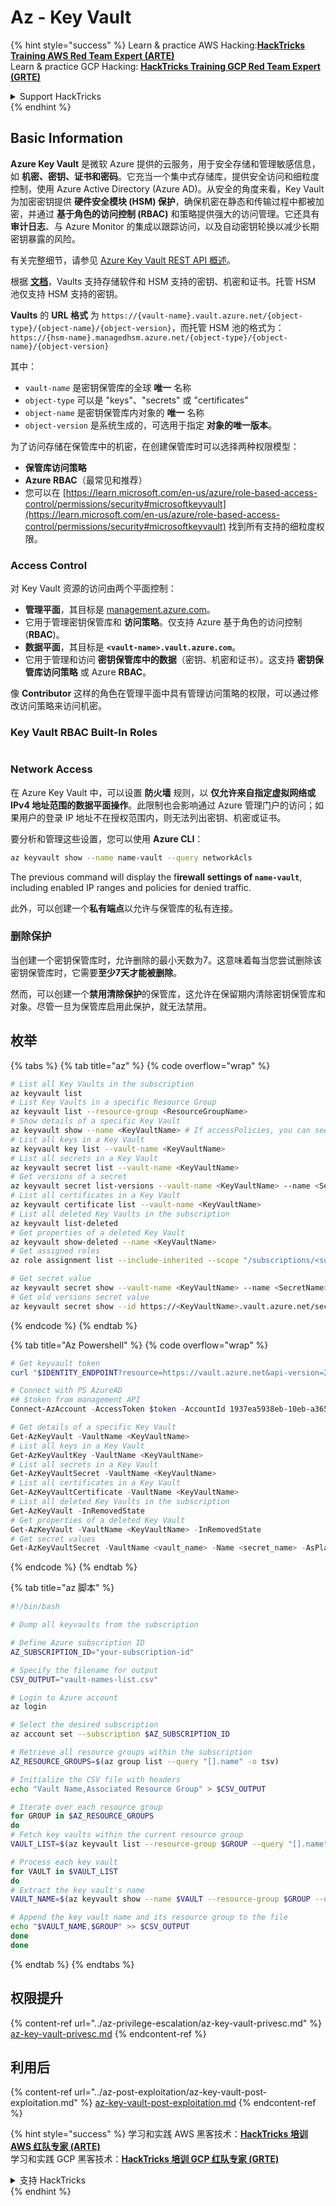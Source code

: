 # Az - Key Vault

{% hint style="success" %}
Learn & practice AWS Hacking:<img src="../../../.gitbook/assets/image (1) (1) (1).png" alt="" data-size="line">[**HackTricks Training AWS Red Team Expert (ARTE)**](https://training.hacktricks.xyz/courses/arte)<img src="../../../.gitbook/assets/image (1) (1) (1).png" alt="" data-size="line">\
Learn & practice GCP Hacking: <img src="../../../.gitbook/assets/image (2).png" alt="" data-size="line">[**HackTricks Training GCP Red Team Expert (GRTE)**<img src="../../../.gitbook/assets/image (2).png" alt="" data-size="line">](https://training.hacktricks.xyz/courses/grte)

<details>

<summary>Support HackTricks</summary>

* Check the [**subscription plans**](https://github.com/sponsors/carlospolop)!
* **Join the** 💬 [**Discord group**](https://discord.gg/hRep4RUj7f) or the [**telegram group**](https://t.me/peass) or **follow** us on **Twitter** 🐦 [**@hacktricks\_live**](https://twitter.com/hacktricks_live)**.**
* **Share hacking tricks by submitting PRs to the** [**HackTricks**](https://github.com/carlospolop/hacktricks) and [**HackTricks Cloud**](https://github.com/carlospolop/hacktricks-cloud) github repos.

</details>
{% endhint %}

## Basic Information

**Azure Key Vault** 是微软 Azure 提供的云服务，用于安全存储和管理敏感信息，如 **机密、密钥、证书和密码**。它充当一个集中式存储库，提供安全访问和细粒度控制，使用 Azure Active Directory (Azure AD)。从安全的角度来看，Key Vault 为加密密钥提供 **硬件安全模块 (HSM) 保护**，确保机密在静态和传输过程中都被加密，并通过 **基于角色的访问控制 (RBAC)** 和策略提供强大的访问管理。它还具有 **审计日志**、与 Azure Monitor 的集成以跟踪访问，以及自动密钥轮换以减少长期密钥暴露的风险。

有关完整细节，请参见 [Azure Key Vault REST API 概述](https://learn.microsoft.com/en-us/azure/key-vault/general/about-keys-secrets-certificates)。

根据 [**文档**](https://learn.microsoft.com/en-us/azure/key-vault/general/basic-concepts)，Vaults 支持存储软件和 HSM 支持的密钥、机密和证书。托管 HSM 池仅支持 HSM 支持的密钥。

**Vaults** 的 **URL 格式** 为 `https://{vault-name}.vault.azure.net/{object-type}/{object-name}/{object-version}`，而托管 HSM 池的格式为：`https://{hsm-name}.managedhsm.azure.net/{object-type}/{object-name}/{object-version}`

其中：

* `vault-name` 是密钥保管库的全球 **唯一** 名称
* `object-type` 可以是 "keys"、"secrets" 或 "certificates"
* `object-name` 是密钥保管库内对象的 **唯一** 名称
* `object-version` 是系统生成的，可选用于指定 **对象的唯一版本**。

为了访问存储在保管库中的机密，在创建保管库时可以选择两种权限模型：

* **保管库访问策略**
* **Azure RBAC**（最常见和推荐）
* 您可以在 [https://learn.microsoft.com/en-us/azure/role-based-access-control/permissions/security#microsoftkeyvault](https://learn.microsoft.com/en-us/azure/role-based-access-control/permissions/security#microsoftkeyvault) 找到所有支持的细粒度权限。

### Access Control <a href="#access-control" id="access-control"></a>

对 Key Vault 资源的访问由两个平面控制：

* **管理平面**，其目标是 [management.azure.com](http://management.azure.com/)。
* 它用于管理密钥保管库和 **访问策略**。仅支持 Azure 基于角色的访问控制 (**RBAC**)。
* **数据平面**，其目标是 **`<vault-name>.vault.azure.com`**。
* 它用于管理和访问 **密钥保管库中的数据**（密钥、机密和证书）。这支持 **密钥保管库访问策略** 或 Azure **RBAC**。

像 **Contributor** 这样的角色在管理平面中具有管理访问策略的权限，可以通过修改访问策略来访问机密。

### Key Vault RBAC Built-In Roles <a href="#rbac-built-in-roles" id="rbac-built-in-roles"></a>

<figure><img src="../../../.gitbook/assets/image (27).png" alt=""><figcaption></figcaption></figure>

### Network Access

在 Azure Key Vault 中，可以设置 **防火墙** 规则，以 **仅允许来自指定虚拟网络或 IPv4 地址范围的数据平面操作**。此限制也会影响通过 Azure 管理门户的访问；如果用户的登录 IP 地址不在授权范围内，则无法列出密钥、机密或证书。

要分析和管理这些设置，您可以使用 **Azure CLI**：
```bash
az keyvault show --name name-vault --query networkAcls
```
The previous command will display the f**irewall settings of `name-vault`**, including enabled IP ranges and policies for denied traffic.

此外，可以创建一个**私有端点**以允许与保管库的私有连接。

### 删除保护

当创建一个密钥保管库时，允许删除的最小天数为7。这意味着每当您尝试删除该密钥保管库时，它需要**至少7天才能被删除**。

然而，可以创建一个**禁用清除保护**的保管库，这允许在保留期内清除密钥保管库和对象。尽管一旦为保管库启用此保护，就无法禁用。

## 枚举

{% tabs %}
{% tab title="az" %}
{% code overflow="wrap" %}
```bash
# List all Key Vaults in the subscription
az keyvault list
# List Key Vaults in a specific Resource Group
az keyvault list --resource-group <ResourceGroupName>
# Show details of a specific Key Vault
az keyvault show --name <KeyVaultName> # If accessPolicies, you can see them here
# List all keys in a Key Vault
az keyvault key list --vault-name <KeyVaultName>
# List all secrets in a Key Vault
az keyvault secret list --vault-name <KeyVaultName>
# Get versions of a secret
az keyvault secret list-versions --vault-name <KeyVaultName> --name <SecretName>
# List all certificates in a Key Vault
az keyvault certificate list --vault-name <KeyVaultName>
# List all deleted Key Vaults in the subscription
az keyvault list-deleted
# Get properties of a deleted Key Vault
az keyvault show-deleted --name <KeyVaultName>
# Get assigned roles
az role assignment list --include-inherited --scope "/subscriptions/<subscription-uuid>/resourceGroups/<resource-group>/providers/Microsoft.KeyVault/vaults/<vault-name>"

# Get secret value
az keyvault secret show --vault-name <KeyVaultName> --name <SecretName>
# Get old versions secret value
az keyvault secret show --id https://<KeyVaultName>.vault.azure.net/secrets/<KeyVaultName>/<idOldVersion>
```
{% endcode %}
{% endtab %}

{% tab title="Az Powershell" %}
{% code overflow="wrap" %}
```powershell
# Get keyvault token
curl "$IDENTITY_ENDPOINT?resource=https://vault.azure.net&api-version=2017-09-01" -H secret:$IDENTITY_HEADER

# Connect with PS AzureAD
## $token from management API
Connect-AzAccount -AccessToken $token -AccountId 1937ea5938eb-10eb-a365-10abede52387 -KeyVaultAccessToken $keyvaulttoken

# Get details of a specific Key Vault
Get-AzKeyVault -VaultName <KeyVaultName>
# List all keys in a Key Vault
Get-AzKeyVaultKey -VaultName <KeyVaultName>
# List all secrets in a Key Vault
Get-AzKeyVaultSecret -VaultName <KeyVaultName>
# List all certificates in a Key Vault
Get-AzKeyVaultCertificate -VaultName <KeyVaultName>
# List all deleted Key Vaults in the subscription
Get-AzKeyVault -InRemovedState
# Get properties of a deleted Key Vault
Get-AzKeyVault -VaultName <KeyVaultName> -InRemovedState
# Get secret values
Get-AzKeyVaultSecret -VaultName <vault_name> -Name <secret_name> -AsPlainText
```
{% endcode %}
{% endtab %}

{% tab title="az 脚本" %}
```bash
#!/bin/bash

# Dump all keyvaults from the subscription

# Define Azure subscription ID
AZ_SUBSCRIPTION_ID="your-subscription-id"

# Specify the filename for output
CSV_OUTPUT="vault-names-list.csv"

# Login to Azure account
az login

# Select the desired subscription
az account set --subscription $AZ_SUBSCRIPTION_ID

# Retrieve all resource groups within the subscription
AZ_RESOURCE_GROUPS=$(az group list --query "[].name" -o tsv)

# Initialize the CSV file with headers
echo "Vault Name,Associated Resource Group" > $CSV_OUTPUT

# Iterate over each resource group
for GROUP in $AZ_RESOURCE_GROUPS
do
# Fetch key vaults within the current resource group
VAULT_LIST=$(az keyvault list --resource-group $GROUP --query "[].name" -o tsv)

# Process each key vault
for VAULT in $VAULT_LIST
do
# Extract the key vault's name
VAULT_NAME=$(az keyvault show --name $VAULT --resource-group $GROUP --query "name" -o tsv)

# Append the key vault name and its resource group to the file
echo "$VAULT_NAME,$GROUP" >> $CSV_OUTPUT
done
done
```
{% endtab %}
{% endtabs %}

## 权限提升

{% content-ref url="../az-privilege-escalation/az-key-vault-privesc.md" %}
[az-key-vault-privesc.md](../az-privilege-escalation/az-key-vault-privesc.md)
{% endcontent-ref %}

## 利用后

{% content-ref url="../az-post-exploitation/az-key-vault-post-exploitation.md" %}
[az-key-vault-post-exploitation.md](../az-post-exploitation/az-key-vault-post-exploitation.md)
{% endcontent-ref %}

{% hint style="success" %}
学习和实践 AWS 黑客技术：<img src="../../../.gitbook/assets/image (1) (1) (1).png" alt="" data-size="line">[**HackTricks 培训 AWS 红队专家 (ARTE)**](https://training.hacktricks.xyz/courses/arte)<img src="../../../.gitbook/assets/image (1) (1) (1).png" alt="" data-size="line">\
学习和实践 GCP 黑客技术：<img src="../../../.gitbook/assets/image (2).png" alt="" data-size="line">[**HackTricks 培训 GCP 红队专家 (GRTE)**<img src="../../../.gitbook/assets/image (2).png" alt="" data-size="line">](https://training.hacktricks.xyz/courses/grte)

<details>

<summary>支持 HackTricks</summary>

* 查看 [**订阅计划**](https://github.com/sponsors/carlospolop)!
* **加入** 💬 [**Discord 群组**](https://discord.gg/hRep4RUj7f) 或 [**电报群组**](https://t.me/peass) 或 **在** **Twitter** 🐦 [**@hacktricks\_live**](https://twitter.com/hacktricks_live)** 上关注我们。**
* **通过向** [**HackTricks**](https://github.com/carlospolop/hacktricks) 和 [**HackTricks Cloud**](https://github.com/carlospolop/hacktricks-cloud) github 仓库提交 PR 分享黑客技巧。

</details>
{% endhint %}
